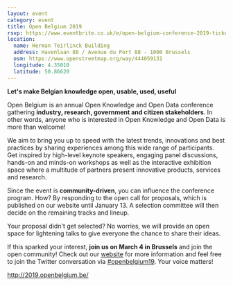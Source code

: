 ```yaml
---
layout: event
category: event
title: Open Belgium 2019
rsvp: https://www.eventbrite.co.uk/e/open-belgium-conference-2019-tickets-53681114659
location:
  name: Herman Teirlinck Building
  address: Havenlaan 88 / Avenue du Port 88 - 1000 Brussels 
  osm: https://www.openstreetmap.org/way/444059131
  longitude: 4.35010
  latitude: 50.86620
---
```


**Let's make Belgian knowledge open, usable, used, useful**

Open Belgium is an annual Open Knowledge and Open Data conference gathering **industry, research, government and citizen stakeholders**. In other words, anyone who is interested in Open Knowledge and Open Data is more than welcome!

We aim to bring you up to speed with the latest trends, innovations and best practices by sharing experiences among this wide range of participants. Get inspired by high-level keynote speakers, engaging panel discussions, hands-on and minds-on workshops as well as the interactive exhibition space where a multitude of partners present innovative products, services and research.

Since the event is **community-driven**, you can influence the conference program. How? By responding to the open call for proposals, which is published on our website until January 13. A selection committee will then decide on the remaining tracks and lineup.

Your proposal didn't get selected? No worries, we will provide an open space for lightening talks to give everyone the chance to share their ideas.

If this sparked your interest, **join us on March 4 in Brussels** and join the open community! Check out our [website](http://www.openbelgium.be/) for more information and feel free to join the Twitter conversation via [#openbelgium19](https://twitter.com/search?f=tweets&q=openbelgium19). Your voice matters!

<http://2019.openbelgium.be/>
